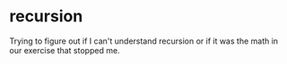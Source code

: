 # recursion
Trying to figure out if I can't understand recursion or if it was the math in our exercise that stopped me.
